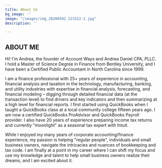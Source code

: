 ```yaml
---
title: About Us
bg_image: ''
image: "/images/img_20200502_123322-2.jpg"
description: ''

---
```

## ABOUT ME

Hi!  I'm Andrea, the founder of Account Ways and Andrea Daniel CPA, PLLC.  I hold a Master of Science Degree in Finance from Bentley University, and I have been a Certified Public Accountant in North Carolina since 1999.  

I am a finance professional with 25+ years of experience in accounting, financial analysis and taxation in the technology, manufacturing, banking, and utility industries with expertise in financial analysis, forecasting, and financial modeling – digging through detailed financial data (at the transaction level) to find drivers and key indicators and then summarizing at a high level for financial reports.  I first started using QuickBooks when I taught a QuickBooks class at a local community college fifteen years ago.  I am now a certified QuickBooks ProAdvisor and QuickBooks Payroll provider.  I also have 20 years of experience preparing income tax returns and currently "moonlight" as a seasonal tax expert with Intuit.

While I enjoyed my many years of corporate accounting/finance experience, my passion is helping "regular people", individuals and small business owners, navigate the intricacies and nuances of bookkeeping and tax code.  I am finally at a point in my career where I can shift my focus and use my knowledge and talent to help small business owners realize their dreams, and I am excited about it.  
